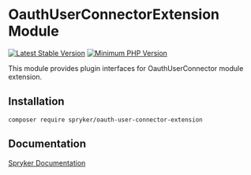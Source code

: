 # OauthUserConnectorExtension Module
[![Latest Stable Version](https://poser.pugx.org/spryker/oauth-user-connector-extension/v/stable.svg)](https://packagist.org/packages/spryker/oauth-user-connector-extension)
[![Minimum PHP Version](https://img.shields.io/badge/php-%3E%3D%208.2-8892BF.svg)](https://php.net/)

This module provides plugin interfaces for OauthUserConnector module extension.

## Installation

```
composer require spryker/oauth-user-connector-extension
```

## Documentation

[Spryker Documentation](https://docs.spryker.com)
